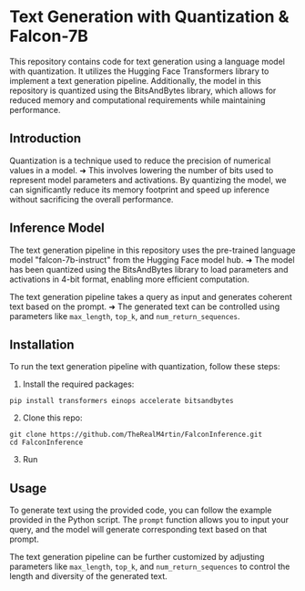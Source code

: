 # Text Generation with Quantization & Falcon-7B

This repository contains code for text generation using a language model with quantization. It utilizes the Hugging Face Transformers library to implement a text generation pipeline. Additionally, the model in this repository is quantized using the BitsAndBytes library, which allows for reduced memory and computational requirements while maintaining performance.

## Introduction

Quantization is a technique used to reduce the precision of numerical values in a model. 
➜ This involves lowering the number of bits used to represent model parameters and activations. 
By quantizing the model, we can significantly reduce its memory footprint and speed up inference without sacrificing the overall performance.

## Inference Model

The text generation pipeline in this repository uses the pre-trained language model "falcon-7b-instruct" from the Hugging Face model hub. 
➜ The model has been quantized using the BitsAndBytes library to load parameters and activations in 4-bit format, enabling more efficient computation.

The text generation pipeline takes a query as input and generates coherent text based on the prompt. ➜ The generated text can be controlled using parameters like `max_length`, `top_k`, and `num_return_sequences`.

## Installation

To run the text generation pipeline with quantization, follow these steps:

1. Install the required packages:

```shell
pip install transformers einops accelerate bitsandbytes
```

2. Clone this repo:

```shell
git clone https://github.com/TheRealM4rtin/FalconInference.git
cd FalconInference
```

3. Run

## Usage

To generate text using the provided code, you can follow the example provided in the Python script. The `prompt` function allows you to input your query, and the model will generate corresponding text based on that prompt.

The text generation pipeline can be further customized by adjusting parameters like `max_length`, `top_k`, and `num_return_sequences` to control the length and diversity of the generated text.
